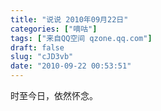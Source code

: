 ```yaml
---
title: "说说 2010年09月22日"
categories: ["嘀咕"]
tags: ["来自QQ空间 qzone.qq.com"]
draft: false
slug: "cJD3vb"
date: "2010-09-22 00:53:51"
---
```


时至今日，依然怀念。
